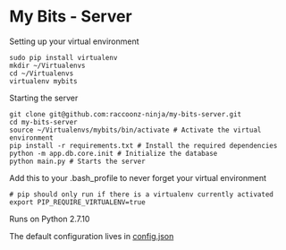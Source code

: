 # My Bits - Server

Setting up your virtual environment
```
sudo pip install virtualenv
mkdir ~/Virtualenvs
cd ~/Virtualenvs
virtualenv mybits
```

Starting the server
```
git clone git@github.com:raccoonz-ninja/my-bits-server.git
cd my-bits-server
source ~/Virtualenvs/mybits/bin/activate # Activate the virtual environment
pip install -r requirements.txt # Install the required dependencies
python -m app.db.core.init # Initialize the database
python main.py # Starts the server
```

Add this to your .bash_profile to never forget your virtual environment
```
# pip should only run if there is a virtualenv currently activated
export PIP_REQUIRE_VIRTUALENV=true
```

Runs on Python 2.7.10

The default configuration lives in [config.json](config.json)
